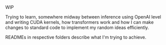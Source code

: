 WIP

Trying to learn, somewhere midway between inference using OpenAI level and writing CUDA kernels, how transformers work and how I can make changes to standard code to implement my random ideas efficiently.

READMEs in respective folders describe what I'm trying to achieve. 